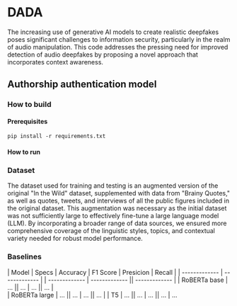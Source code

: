 # DADA
The increasing use of generative AI models to create realistic deepfakes poses significant challenges to information security, particularly in the realm of audio manipulation. This code addresses the pressing need for improved detection of audio deepfakes by proposing a novel approach that incorporates context awareness. 

## Authorship authentication model 
### How to build 
#### Prerequisites
`pip install -r requirements.txt`
#### How to run 

### Dataset 
The dataset used for training and testing is an augmented version of the original "In the Wild" dataset, supplemented with data from "Brainy Quotes," as well as quotes, tweets, and interviews of all the public figures included in the original dataset. This augmentation was necessary as the initial dataset was not sufficiently large to effectively fine-tune a large language model (LLM). By incorporating a broader range of data sources, we ensured more comprehensive coverage of the linguistic styles, topics, and contextual variety needed for robust model performance. 
### Baselines
| Model  | Specs  | Accuracy | F1 Score | Presicion | Recall | 
| ------------- | ------------- | | ------------- | ------------- || ------------- | 
| RoBERTa  base  | ...  || ...  | ...  || ...  |  
| RoBERTa large | ...  || ...  | ...  || ...  | 
| T5 | ...  || ...  | ...  || ...  | 
...

